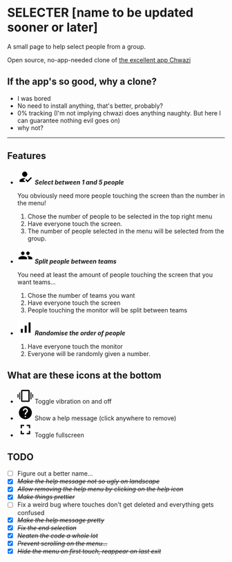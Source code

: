 
# SELECTER [name to be updated sooner or later]

A small page to help select people from a group.

Open source, no-app-needed clone of [the excellent app Chwazi](https://play.google.com/store/apps/details?id=com.tendadigital.chwaziApp&hl=en)

## If the app's so good, why a clone?

* I was bored
* No need to install anything, that's better, probably?
* 0% tracking (I'm not implying chwazi does anything naughty. But here I can guarantee nothing evil goes on)
* why not?

---

## Features

* ![select](_assets/select.png) ***Select between 1 and 5 people***

   You obviously need more people touching the screen than the number in the menu!
    1. Chose the number of people to be selected in the top right menu
    2. Have everyone touch the screen.
    3. The number of people selected in the menu will be selected from the group.

* ![group](_assets/group.png) ***Split people between teams***

   You need at least the amount of people touching the screen that you want teams...
    1. Chose the number of teams you want
    2. Have everyone touch the screen
    3. People touching the monitor will be split between teams

* ![ordinate](_assets/ordinate.png) ***Randomise the order of people***
    1. Have everyone touch the monitor
    2. Everyone will be randomly given a number.

## What are these icons at the bottom

* ![vibration](_assets/vibration.png) Toggle vibration on and off
* ![help](_assets/help.png) Show a help message (click anywhere to remove)
* ![fullscreen](_assets/fullscreen.png) Toggle fullscreen

## TODO

* [ ] Figure out a better name...
* [X] ~~*Make the help message not so ugly on landscape*~~
* [X] ~~*Allow removing the help menu by clicking on the help icon*~~
* [X] ~~*Make things prettier*~~
* [ ] Fix a weird bug where touches don't get deleted and everything gets confused
* [X] ~~*Make the help message pretty*~~
* [X] ~~*Fix the end selection*~~
* [X] ~~*Neaten the code a whole lot*~~
* [X] ~~*Prevent scrolling on the menu...*~~
* [X] ~~*Hide the menu on first touch, reappear on last exit*~~